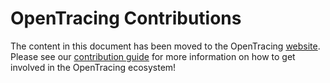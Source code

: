 # OpenTracing Contributions

The content in this document has been moved to the OpenTracing [website](https://opentracing.io). Please see our [contribution guide](https://opentracing.io/get-involved/register/) for more information on how to get involved in the OpenTracing ecosystem!
